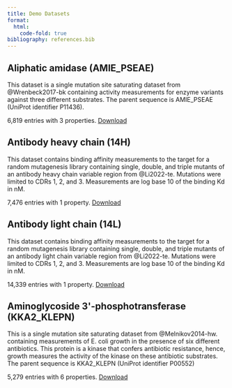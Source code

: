 ```yaml
---
title: Demo Datasets
format:
  html:
    code-fold: true
bibliography: references.bib
---
```


## Aliphatic amidase (AMIE_PSEAE)

This dataset is a single mutation site saturating dataset from
@Wrenbeck2017-bk containing
activity measurements for enzyme variants against three different
substrates. The parent sequence is AMIE_PSEAE (UniProt identifier
P11436).

6,819 entries with 3 properties.
[Download](https://drive.google.com/uc?export=download&id=1VteqroPbm2iJl2osfm5-uEZW-9m4WUyM)

## Antibody heavy chain (14H)

This dataset contains binding affinity measurements to the target for a
random mutagenesis library containing single, double, and triple mutants
of an antibody heavy chain variable region from @Li2022-te. Mutations were limited to
CDRs 1, 2, and 3. Measurements are log base 10 of the binding Kd in nM.

7,476 entries with 1 property.
[Download](https://drive.google.com/uc?export=download&id=1L4AeuW50EKFKczxLf_YCUM4lC370eNqe)

## Antibody light chain (14L)

This dataset contains binding affinity measurements to the target for a
random mutagenesis library containing single, double, and triple mutants
of an antibody light chain variable region from @Li2022-te. Mutations were limited
to CDRs 1, 2, and 3. Measurements are log base 10 of the binding Kd in
nM.

14,339 entries with 1 property. [Download](https://drive.google.com/uc?export=download&id=17fbByoS2pF6_e8xAVdMNcIF1gifaEzd2)

## Aminoglycoside 3\'-phosphotransferase (KKA2_KLEPN)

This is a single mutation site saturating dataset from @Melnikov2014-hw. containing measurements of E.
coli growth in the presence of six different antibiotics. This protein
is a kinase that confers antibiotic resistance, hence, growth measures
the activity of the kinase on these antibiotic substrates. The parent
sequence is KKA2_KLEPN (UniProt identifier P00552)

5,279 entries with 6 properties.
[Download](https://drive.google.com/uc?export=download&id=1UE0Lx9EP3tcgpFeduSrFNysBo9rX_rgT)

<!-- ## EstA sequences
 This fasta file contains sequences of Bacillus subtilis Lipase EstA used in our Walkthrough, "Finding mutational hotspots and designing one-shot variant libraries" (/walkthroughs/enzyme-engineering). Common uses for lipases include food processing, cosmetics, and personal care products

 Number of sequences: 5 sequences. [Download](https://drive.usercontent.google.com/u/0/uc?id=19_Q5bvyRL0vIrGsckan_peaANANAQ-wA&export=download) -->